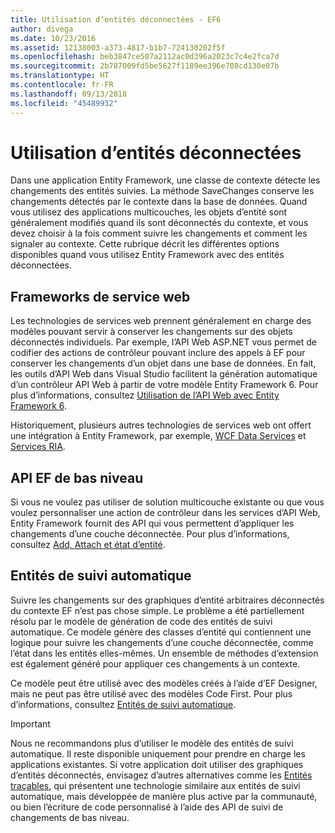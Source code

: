 ```yaml
---
title: Utilisation d’entités déconnectées - EF6
author: divega
ms.date: 10/23/2016
ms.assetid: 12138003-a373-4817-b1b7-724130202f5f
ms.openlocfilehash: beb3847ce507a2112ac0d396a2023c7c4e2fca7d
ms.sourcegitcommit: 2b787009fd5be5627f1189ee396e708cd130e07b
ms.translationtype: HT
ms.contentlocale: fr-FR
ms.lasthandoff: 09/13/2018
ms.locfileid: "45489932"
---
```

# <a name="working-with-disconnected-entities"></a>Utilisation d’entités déconnectées
Dans une application Entity Framework, une classe de contexte détecte les changements des entités suivies. La méthode SaveChanges conserve les changements détectés par le contexte dans la base de données. Quand vous utilisez des applications multicouches, les objets d’entité sont généralement modifiés quand ils sont déconnectés du contexte, et vous devez choisir à la fois comment suivre les changements et comment les signaler au contexte. Cette rubrique décrit les différentes options disponibles quand vous utilisez Entity Framework avec des entités déconnectées.   

## <a name="web-service-frameworks"></a>Frameworks de service web

Les technologies de services web prennent généralement en charge des modèles pouvant servir à conserver les changements sur des objets déconnectés individuels. Par exemple, l’API Web ASP.NET vous permet de codifier des actions de contrôleur pouvant inclure des appels à EF pour conserver les changements d’un objet dans une base de données. En fait, les outils d’API Web dans Visual Studio facilitent la génération automatique d’un contrôleur API Web à partir de votre modèle Entity Framework 6. Pour plus d’informations, consultez [Utilisation de l’API Web avec Entity Framework 6](https://docs.microsoft.com/en-us/aspnet/web-api/overview/data/using-web-api-with-entity-framework/).   

Historiquement, plusieurs autres technologies de services web ont offert une intégration à Entity Framework, par exemple, [WCF Data Services](https://docs.microsoft.com/dotnet/framework/data/wcf/create-a-data-service-using-an-adonet-ef-data-wcf) et [Services RIA](https://docs.microsoft.com/en-us/previous-versions/dotnet/wcf-ria/ee707344(v=vs.91)).

## <a name="low-level-ef-apis"></a>API EF de bas niveau

Si vous ne voulez pas utiliser de solution multicouche existante ou que vous voulez personnaliser une action de contrôleur dans les services d’API Web, Entity Framework fournit des API qui vous permettent d’appliquer les changements d’une couche déconnectée. Pour plus d’informations, consultez [Add, Attach et état d’entité](~/ef6/saving/change-tracking/entity-state.md).  

## <a name="self-tracking-entities"></a>Entités de suivi automatique  

Suivre les changements sur des graphiques d’entité arbitraires déconnectés du contexte EF n’est pas chose simple. Le problème a été partiellement résolu par le modèle de génération de code des entités de suivi automatique. Ce modèle génère des classes d’entité qui contiennent une logique pour suivre les changements d’une couche déconnectée, comme l’état dans les entités elles-mêmes. Un ensemble de méthodes d’extension est également généré pour appliquer ces changements à un contexte.

Ce modèle peut être utilisé avec des modèles créés à l’aide d’EF Designer, mais ne peut pas être utilisé avec des modèles Code First. Pour plus d’informations, consultez [Entités de suivi automatique](self-tracking-entities/index.md).  

> [!IMPORTANT]
> Nous ne recommandons plus d’utiliser le modèle des entités de suivi automatique. Il reste disponible uniquement pour prendre en charge les applications existantes. Si votre application doit utiliser des graphiques d’entités déconnectés, envisagez d’autres alternatives comme les [Entités traçables](http://trackableentities.github.io/), qui présentent une technologie similaire aux entités de suivi automatique, mais développée de manière plus active par la communauté, ou bien l’écriture de code personnalisé à l’aide des API de suivi de changements de bas niveau.
